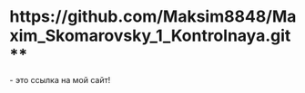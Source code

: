 <h1><b>https://github.com/Maksim8848/Maxim_Skomarovsky_1_Kontrolnaya.git**</b></h1> - это ссылка на мой сайт!
